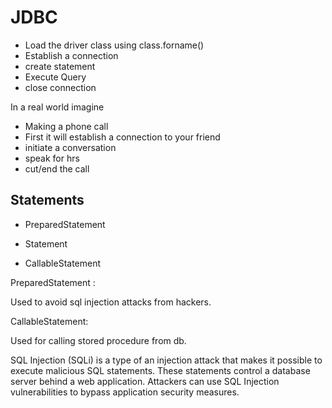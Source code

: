# JDBC

* Load the driver class using class.forname()
* Establish a connection
* create statement
* Execute Query
* close connection


In a real world imagine

* Making a phone call
* First it will establish a connection to your friend
* initiate a conversation
* speak for hrs
* cut/end the call


## Statements

* PreparedStatement

* Statement

* CallableStatement


PreparedStatement :

Used to avoid sql injection attacks from hackers.

CallableStatement:

Used for calling stored procedure from db.

SQL Injection (SQLi) is a type of an injection attack that makes it possible to execute malicious SQL statements. These statements control a database server behind a web application. Attackers can use SQL Injection vulnerabilities to bypass application security measures.
